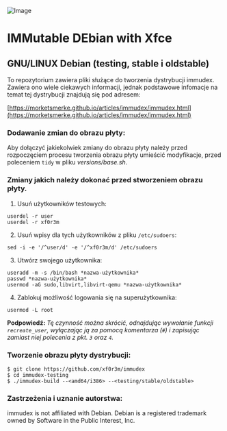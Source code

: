 ![Image](https://i.ibb.co/NxtyJ3T/immudex2.png)

# IMMutable DEbian with Xfce

## GNU/LINUX Debian (testing, stable i oldstable)

To repozytorium zawiera pliki służące do tworzenia dystrybucji immudex.
Zawiera ono wiele ciekawych informacji, jednak podstawowe infomacje na temat 
tej dystrybucji znajdują się pod adresem:

[https://morketsmerke.github.io/articles/immudex/immudex.html](https://morketsmerke.github.io/articles/immudex/immudex.html)

### Dodawanie zmian do obrazu płyty:

Aby dołączyć jakiekolwiek zmiany do obrazu płyty należy przed rozpoczęciem
procesu tworzenia obrazu płyty umieścić modyfikacje, przed poleceniem `tidy` w
pliku *versions/base.sh*.

### Zmiany jakich należy dokonać przed stworzeniem obrazu płyty.

1. Usuń użytkowników testowych:
  ```
  userdel -r user
  userdel -r xf0r3m
  ```
2. Usuń wpisy dla tych użytkowników z pliku `/etc/sudoers`:
  ```
  sed -i -e '/^user/d' -e '/^xf0r3m/d' /etc/sudoers
  ```
3. Utwórz swojego użytkownika:
  ```
  useradd -m -s /bin/bash *nazwa-użytkownika*
  passwd *nazwa-użytkownika*
  usermod -aG sudo,libvirt,libvirt-qemu *nazwa-użytkownika*
  ``` 
4. Zablokuj możliwość logowania się na superużytkownika:
  ```
  usermod -L root
  ```
**Podpowiedź:** _Tę czynność można skrócić, odnajdując wywołanie funkcji `recreate_user`, wyłączając ją
za pomocą komentarza (`#`) i zapisując zamiast niej polecenia z pkt. `3` oraz `4`._

### Tworzenie obrazu płyty dystrybucji:
  
  ```
  $ git clone https://github.com/xf0r3m/immudex
  $ cd immudex-testing
  $ ./immudex-build --<amd64/i386> --<testing/stable/oldstable>
  ```

### Zastrzeżenia i uznanie autorstwa:

immudex is not affiliated with Debian. Debian is a registered trademark owned 
by Software in the Public Interest, Inc.
